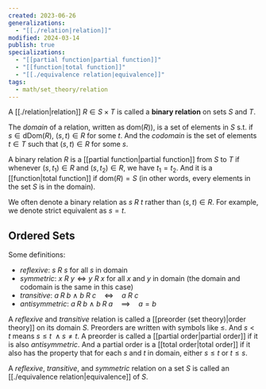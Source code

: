 ```yaml
---
created: 2023-06-26
generalizations:
  - "[[./relation|relation]]"
modified: 2024-03-14
publish: true
specializations:
  - "[[partial function|partial function]]"
  - "[[function|total function]]"
  - "[[./equivalence relation|equivalence]]"
tags:
  - math/set_theory/relation
---
```

A [[./relation|relation]] $R \in S \times T$ is called a **binary relation** on sets $S$ and $T$.

The _domain_ of a relation, written as $\text{dom}(R)$), is a set of elements in $S$ s.t. if $s \in \text{dDom}(R)$, $(s, t) \in R$ for some $t$. And the _codomain_ is the set of elements $t \in T$ such that $(s, t) \in R$ for some $s$.

A binary relation $R$ is a [[partial function|partial function]] from $S$ to $T$ if whenever $(s, t_{1}) \in R$  and $(s, t_{2}) \in R$, we have $t_1 = t_2$. And it is a [[function|total function]] if $\text{dom}(R) = S$ (in other words, every elements in the set $S$ is in the domain).

We often denote a binary relation as $s \ R \ t$ rather than $(s, t) \in R$. For example, we denote strict equivalent as $s = t$.

## Ordered Sets
Some definitions:
- _reflexive_: $s \ R \ s$ for all $s$ in domain
- _symmetric_: $x \ R \ y \Longleftrightarrow y \ R \ x$ for all $x$ and $y$ in domain (the domain and codomain is the same in this case)
- _transitive_: $a \; R \; b \ \land \ b \; R \; c \quad \Longleftrightarrow \quad a \ R \ c$
- _antisymmetric_: $a \; R \; b \ \land \ b \; R \; a \quad \implies \quad a = b$

A _reflexive_ and _transitive_ relation is called a [[preorder (set theory)|order theory]] on its domain $S$. Preorders are written with symbols like $\le$. And $s < t$ means $s \le t \ \land s \ne t$.
A preorder is called a [[partial order|partial order]] if it is also _antisymmetric_. And a partial order is a [[total order|total order]] if it also has the property that for each $s$ and $t$ in domain, either $s \le t$ or $t \le s$.

A _reflexive_, _transitive_, and _symmetric_ relation on a set $S$ is called an [[./equivalence relation|equivalence]] of $S$.